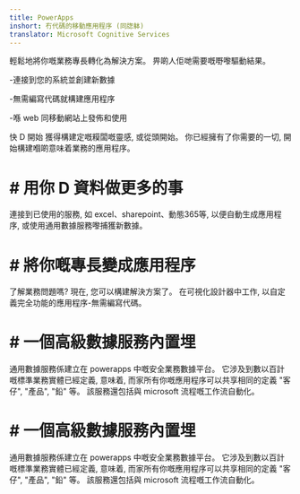 ```yaml
---
title: PowerApps
inshort: 冇代碼的移動應用程序 (同牎躰)
translator: Microsoft Cognitive Services
---
```


輕鬆地將你嘅業務專長轉化為解決方案。 畀啲人佢哋需要嘅嘢嚟驅動結果。

-連接到您的系統並創建新數據

-無需編寫代碼就構建應用程序

-喺 web 同移動網站上發佈和使用

快 D 開始
獲得構建定嘅糢闆嘅靈感, 或從頭開始。 你已經擁有了你需要的一切, 開始構建嗰啲意味着業務的應用程序。

# # 用你 D 資料做更多的事
連接到已使用的服務, 如 excel、sharepoint、動態365等, 以便自動生成應用程序, 或使用通用數據服務嚟捕獲新數據。

# # 將你嘅專長變成應用程序
了解業務問題嗎? 現在, 您可以構建解決方案了。 在可視化設計器中工作, 以自定義完全功能的應用程序-無需編寫代碼。

# # 一個高級數據服務內置埋
通用數據服務係建立在 powerapps 中嘅安全業務數據平台。 它涉及到數以百計嘅標準業務實體已經定義, 意味着, 而家所有你嘅應用程序可以共享相同的定義 "客仔", "產品", "鉛" 等。 該服務還包括與 microsoft 流程嘅工作流自動化。

# # 一個高級數據服務內置埋
通用數據服務係建立在 powerapps 中嘅安全業務數據平台。 它涉及到數以百計嘅標準業務實體已經定義, 意味着, 而家所有你嘅應用程序可以共享相同的定義 "客仔", "產品", "鉛" 等。 該服務還包括與 microsoft 流程嘅工作流自動化。



